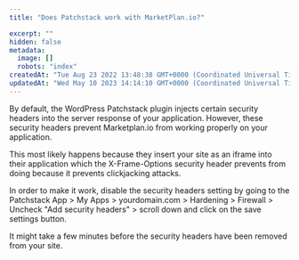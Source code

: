 ```yaml
---
title: "Does Patchstack work with MarketPlan.io?"

excerpt: ""
hidden: false
metadata: 
  image: []
  robots: "index"
createdAt: "Tue Aug 23 2022 13:48:38 GMT+0000 (Coordinated Universal Time)"
updatedAt: "Wed May 10 2023 14:14:10 GMT+0000 (Coordinated Universal Time)"
---
```

By default, the WordPress Patchstack plugin injects certain security headers into the server response of your application. However, these security headers prevent Marketplan.io from working properly on your application.

This most likely happens because they insert your site as an iframe into their application which the X-Frame-Options security header prevents from doing because it prevents clickjacking attacks.

In order to make it work, disable the security headers setting by going to the Patchstack App > My Apps > yourdomain.com > Hardening > Firewall > Uncheck "Add security headers" > scroll down and click on the save settings button.

It might take a few minutes before the security headers have been removed from your site.
